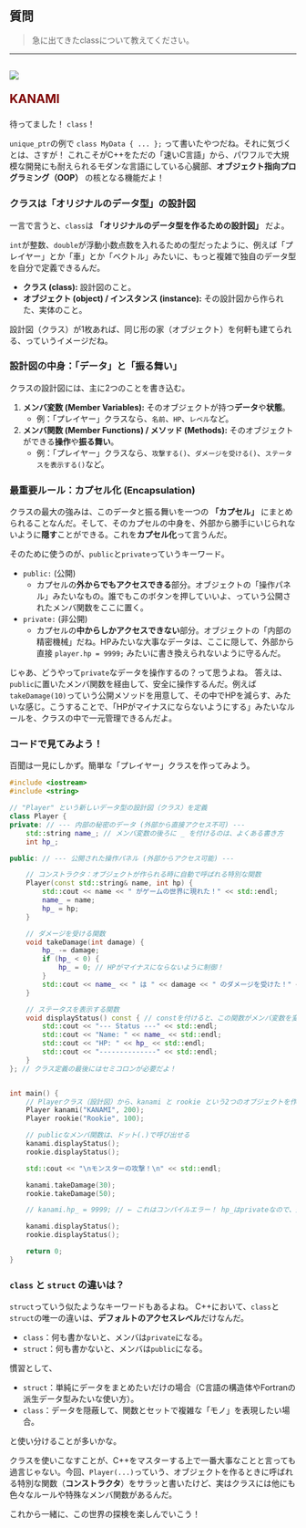## 質問
> 急に出てきたclassについて教えてください。

***
<h2><img src="image/KANAMI.png">

<font color="Maroon">KANAMI</font></h2>

待ってました！ `class`！

`unique_ptr`の例で `class MyData { ... };` って書いたやつだね。それに気づくとは、さすが！
これこそがC++をただの「速いC言語」から、パワフルで大規模な開発にも耐えられるモダンな言語にしている心臓部、**オブジェクト指向プログラミング（OOP）** の核となる機能だよ！

### クラスは「オリジナルのデータ型」の設計図

一言で言うと、`class`は **「オリジナルのデータ型を作るための設計図」** だよ。

`int`が整数、`double`が浮動小数点数を入れるための型だったように、例えば「プレイヤー」とか「車」とか「ベクトル」みたいに、もっと複雑で独自のデータ型を自分で定義できるんだ。

* **クラス (class):** 設計図のこと。
* **オブジェクト (object) / インスタンス (instance):** その設計図から作られた、実体のこと。

設計図（クラス）が1枚あれば、同じ形の家（オブジェクト）を何軒も建てられる、っていうイメージだね。

### 設計図の中身：「データ」と「振る舞い」

クラスの設計図には、主に2つのことを書き込む。

1.  **メンバ変数 (Member Variables):** そのオブジェクトが持つ**データ**や**状態**。
    * 例：「プレイヤー」クラスなら、`名前`、`HP`、`レベル`など。
2.  **メンバ関数 (Member Functions) / メソッド (Methods):** そのオブジェクトができる**操作**や**振る舞い**。
    * 例：「プレイヤー」クラスなら、`攻撃する()`、`ダメージを受ける()`、`ステータスを表示する()`など。

### 最重要ルール：カプセル化 (Encapsulation)

クラスの最大の強みは、このデータと振る舞いを一つの **「カプセル」** にまとめられることなんだ。そして、そのカプセルの中身を、外部から勝手にいじられないように**隠す**ことができる。これを**カプセル化**って言うんだ。

そのために使うのが、`public`と`private`っていうキーワード。

* `public:` (公開)
    * カプセルの**外からでもアクセスできる**部分。オブジェクトの「操作パネル」みたいなもの。誰でもこのボタンを押していいよ、っていう公開されたメンバ関数をここに置く。
* `private:` (非公開)
    * カプセルの**中からしかアクセスできない**部分。オブジェクトの「内部の精密機械」だね。HPみたいな大事なデータは、ここに隠して、外部から直接 `player.hp = 9999;` みたいに書き換えられないように守るんだ。

じゃあ、どうやって`private`なデータを操作するの？って思うよね。
答えは、`public`に置いたメンバ関数を経由して、安全に操作するんだ。例えば`takeDamage(10)`っていう公開メソッドを用意して、その中でHPを減らす、みたいな感じ。こうすることで、「HPがマイナスにならないようにする」みたいなルールを、クラスの中で一元管理できるんだよ。

### コードで見てみよう！

百聞は一見にしかず。簡単な「プレイヤー」クラスを作ってみよう。

```cpp
#include <iostream>
#include <string>

// "Player" という新しいデータ型の設計図（クラス）を定義
class Player {
private: // --- 内部の秘密のデータ (外部から直接アクセス不可) ---
    std::string name_; // メンバ変数の後ろに _ を付けるのは、よくある書き方
    int hp_;

public: // --- 公開された操作パネル (外部からアクセス可能) ---

    // コンストラクタ：オブジェクトが作られる時に自動で呼ばれる特別な関数
    Player(const std::string& name, int hp) {
        std::cout << name << " がゲームの世界に現れた！" << std::endl;
        name_ = name;
        hp_ = hp;
    }

    // ダメージを受ける関数
    void takeDamage(int damage) {
        hp_ -= damage;
        if (hp_ < 0) {
            hp_ = 0; // HPがマイナスにならないように制御！
        }
        std::cout << name_ << " は " << damage << " のダメージを受けた！" << std::endl;
    }

    // ステータスを表示する関数
    void displayStatus() const { // constを付けると、この関数がメンバ変数を変更しないことを示せる
        std::cout << "--- Status ---" << std::endl;
        std::cout << "Name: " << name_ << std::endl;
        std::cout << "HP: " << hp_ << std::endl;
        std::cout << "--------------" << std::endl;
    }
}; // クラス定義の最後にはセミコロンが必要だよ！


int main() {
    // Playerクラス（設計図）から、kanami と rookie という2つのオブジェクトを作成
    Player kanami("KANAMI", 200);
    Player rookie("Rookie", 100);

    // publicなメンバ関数は、ドット(.)で呼び出せる
    kanami.displayStatus();
    rookie.displayStatus();

    std::cout << "\nモンスターの攻撃！\n" << std::endl;

    kanami.takeDamage(30);
    rookie.takeDamage(50);

    // kanami.hp_ = 9999; // ← これはコンパイルエラー！ hp_はprivateなので、外部から直接いじれない

    kanami.displayStatus();
    rookie.displayStatus();

    return 0;
}
```

### `class` と `struct` の違いは？

`struct`っていう似たようなキーワードもあるよね。
C++において、`class`と`struct`の唯一の違いは、**デフォルトのアクセスレベル**だけなんだ。

* `class`：何も書かないと、メンバは`private`になる。
* `struct`：何も書かないと、メンバは`public`になる。

慣習として、
* `struct`：単純にデータをまとめたいだけの場合（C言語の構造体やFortranの派生データ型みたいな使い方）。
* `class`：データを隠蔽して、関数とセットで複雑な「モノ」を表現したい場合。

と使い分けることが多いかな。

クラスを使いこなすことが、C++をマスターする上で一番大事なことと言っても過言じゃない。今回、`Player(...)`っていう、オブジェクトを作るときに呼ばれる特別な関数（**コンストラクタ**）をサラッと書いたけど、実はクラスには他にも色々なルールや特殊なメンバ関数があるんだ。

これから一緒に、この世界の探検を楽しんでいこう！